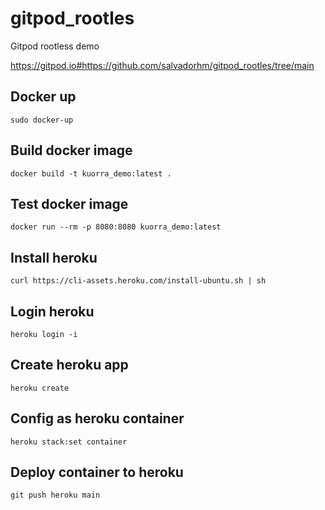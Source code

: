# gitpod_rootles

Gitpod rootless demo

https://gitpod.io#https://github.com/salvadorhm/gitpod_rootles/tree/main

## Docker up

```
sudo docker-up
```

## Build docker image
```
docker build -t kuorra_demo:latest .
```

## Test docker image
```
docker run --rm -p 8080:8080 kuorra_demo:latest
```
## Install heroku
```
curl https://cli-assets.heroku.com/install-ubuntu.sh | sh
```

## Login heroku

```
heroku login -i
```
## Create heroku app

```
heroku create
```
## Config as heroku container
```
heroku stack:set container
```

## Deploy container to heroku

```
git push heroku main
```